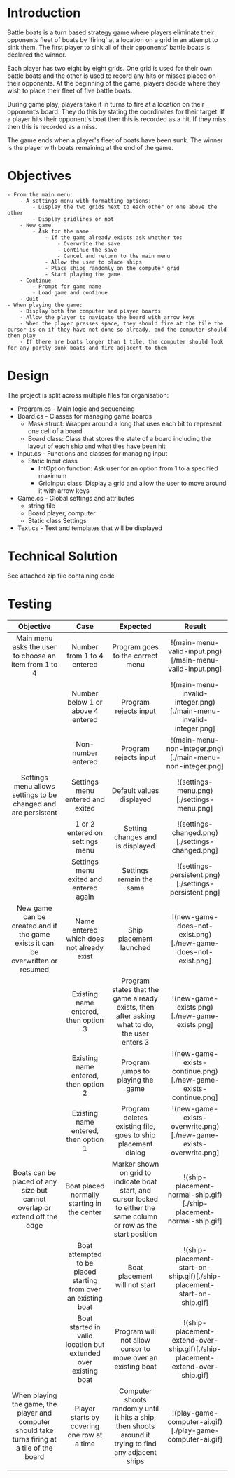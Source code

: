 # Introduction
Battle boats is a turn based strategy game where players eliminate their opponents fleet of boats by ‘firing’ at a location on a grid in an attempt to sink them. The first player to sink all of their opponents’ battle boats is declared the winner.

Each player has two eight by eight grids. One grid is used for their own battle boats and the other is used to record any hits or misses placed on their opponents. At the beginning of the game, players decide where they wish to place their fleet of five battle boats.

During game play, players take it in turns to fire at a location on their opponent’s board. They do this by stating the coordinates for their target. If a player hits their opponent's boat then this is recorded as a hit. If they miss then this is recorded as a miss.

The game ends when a player's fleet of boats have been sunk. The winner is the player with boats remaining at the end of the game.
# Objectives
	- From the main menu:
		- A settings menu with formatting options:
			- Display the two grids next to each other or one above the other
			- Display gridlines or not
		- New game
			- Ask for the name
				- If the game already exists ask whether to:
					- Overwrite the save
					- Continue the save
					- Cancel and return to the main menu
				- Allow the user to place ships
				- Place ships randomly on the computer grid
				- Start playing the game
		- Continue
			- Prompt for game name
			- Load game and continue
		- Quit
	- When playing the game:
		- Display both the computer and player boards
		- Allow the player to navigate the board with arrow keys
		- When the player presses space, they should fire at the tile the cursor is on if they have not done so already, and the computer should then play
		- If there are boats longer than 1 tile, the computer should look for any partly sunk boats and fire adjacent to them
# Design
The project is split across multiple files for organisation:
- Program.cs - Main logic and sequencing
- Board.cs - Classes for managing game boards
	- Mask struct: Wrapper around a long that uses each bit to represent one cell of a board
	- Board class: Class that stores the state of a board including the layout of each ship and what tiles have been hit
- Input.cs - Functions and classes for managing input
	- Static Input class
		- IntOption function: Ask user for an option from 1 to a specified maximum
		- GridInput class: Display a grid and allow the user to move around it with arrow keys
- Game.cs - Global settings and attributes
	- string file
	- Board player, computer
	- Static class Settings
- Text.cs - Text and templates that will be displayed
# Technical Solution
See attached zip file containing code
# Testing
|                                           Objective                                            |                              Case                               |                                                       Expected                                                        |                  Result                  |
|:----------------------------------------------------------------------------------------------:|:---------------------------------------------------------------:|:---------------------------------------------------------------------------------------------------------------------:|:----------------------------------------:|
|                     Main menu asks the user to choose an item from 1 to 4                      |                   Number from 1 to 4 entered                    |                                           Program goes to the correct menu                                            |      !(main-menu-valid-input.png)[/main-menu-valid-input.png]      |
|                                                                                                |                Number below 1 or above 4 entered                |                                                 Program rejects input                                                 |    !(main-menu-invalid-integer.png)[./main-menu-invalid-integer.png]    |
|                                                                                                |                       Non-number entered                        |                                                 Program rejects input                                                 |      !(main-menu-non-integer.png)[./main-menu-non-integer.png]      |
|                 Settings menu allows settings to be changed and are persistent                 |                Settings menu entered and exited                 |                                               Default values displayed                                                |          !(settings-menu.png)[./settings-menu.png]          |
|                                                                                                |                 1 or 2 entered on settings menu                 |                                           Setting changes and is displayed                                            |        !(settings-changed.png)[./settings-changed.png]         |
|                                                                                                |             Settings menu exited and entered again              |                                               Settings remain the same                                                |       !(settings-persistent.png)[./settings-persistent.png]       |
|        New game can be created and if the game exists it can be overwritten or resumed         |            Name entered which does not already exist            |                                                Ship placement launched                                                |     !(new-game-does-not-exist.png)[./new-game-does-not-exist.png]     |
|                                                                                                |              Existing name entered, then option 3               |             Program states that the game already exists, then after asking what to do, the user enters 3              |         !(new-game-exists.png)[./new-game-exists.png]         |
|                                                                                                |              Existing name entered, then option 2               |                                           Program jumps to playing the game                                           |    !(new-game-exists-continue.png)[./new-game-exists-continue.png]     |
|                                                                                                |              Existing name entered, then option 1               |                             Program deletes existing file, goes to ship placement dialog                              |    !(new-game-exists-overwrite.png)[./new-game-exists-overwrite.png]    |
|           Boats can be placed of any size but cannot overlap or extend off the edge            |           Boat placed normally starting in the center           | Marker shown on grid to indicate boat start, and cursor locked to either the same column or row as the start position |   !(ship-placement-normal-ship.gif)[./ship-placement-normal-ship.gif]    |
|                                                                                                | Boat attempted to be placed starting from over an existing boat |                                             Boat placement will not start                                             |  !(ship-placement-start-on-ship.gif)[./ship-placement-start-on-ship.gif]   |
|                                                                                                | Boat started in valid location but extended over existing boat  |                              Program will not allow cursor to move over an existing boat                              | !(ship-placement-extend-over-ship.gif)[./ship-placement-extend-over-ship.gif] |
| When playing the game, the player and computer should take turns firing at a tile of the board |           Player starts by covering one row at a time           |        Computer shoots randomly until it hits a ship, then shoots around it trying to find any adjacent ships         |      !(play-game-computer-ai.gif)[./play-game-computer-ai.gif]      |
|                                                                                                |                                                                 |                                                                                                                       |                                          |
